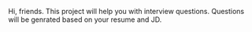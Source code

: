 Hi, friends.
This project will help you with interview questions.
Questions will be genrated based on your resume and JD.
